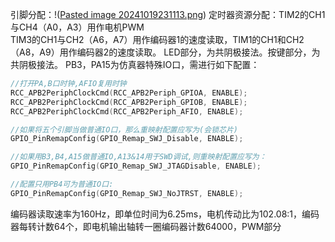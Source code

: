 引脚分配：!([Pasted image 20241019231113.png](https://github.com/YinAGVlab/Drive/blob/main/Pasted%20image%2020241019231113.png?raw=true))
定时器资源分配：TIM2的CH1与CH4（A0，A3）用作电机PWM<br>TIM3的CH1与CH2（A6，A7）用作编码器1的速度读取，TIM1的CH1和CH2（A8，A9）用作编码器2的速度读取。
LED部分，为共阴极接法。按键部分，为共阴极接法。
PB3，PA15为仿真器特殊IO口，需进行如下配置：
```C
//打开PA,B口时钟,AFIO复用时钟
RCC_APB2PeriphClockCmd(RCC_APB2Periph_GPIOA, ENABLE);
RCC_APB2PeriphClockCmd(RCC_APB2Periph_GPIOB, ENABLE);
RCC_APB2PeriphClockCmd(RCC_APB2Periph_AFIO, ENABLE);

//如果将五个引脚当做普通IO口，那么重映射配置应写为(会锁芯片)
GPIO_PinRemapConfig(GPIO_Remap_SWJ_Disable, ENABLE);

//如果用B3,B4,A15做普通IO,A13&14用于SWD调试,则重映射配置应写为：
GPIO_PinRemapConfig(GPIO_Remap_SWJ_JTAGDisable, ENABLE); 

//配置只用PB4可为普通IO口:
GPIO_PinRemapConfig(GPIO_Remap_SWJ_NoJTRST, ENABLE); 
```
编码器读取速率为160Hz，即单位时间为6.25ms，电机传动比为102.08:1，编码器每转计数64个，即电机输出轴转一圈编码器计数64000，PWM部分
